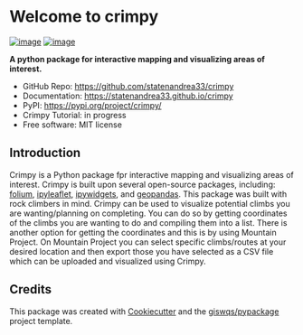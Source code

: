 # Welcome to crimpy


[![image](https://img.shields.io/pypi/v/crimpy.svg)](https://pypi.python.org/pypi/crimpy)
[![image](https://colab.research.google.com/assets/colab-badge.svg)](https://colab.research.google.com/github/statenandrea33/crimpy/blob/main/docs/examples/key_features.ipynb)


**A python package for interactive mapping and visualizing areas of interest.**

-   GitHub Repo: https://github.com/statenandrea33/crimpy
-   Documentation: https://statenandrea33.github.io/crimpy
-   PyPI: https://pypi.org/project/crimpy/
-   Crimpy Tutorial: in progress
-   Free software: MIT license
    

## Introduction

Crimpy is a Python package fpr interactive mapping and visualizing areas of interest. Crimpy is built upon several open-source packages, including: [folium](https://github.com/python-visualization/folium), [ipyleaflet](https://github.com/jupyter-widgets/ipyleaflet), [ipywidgets](https://github.com/jupyter-widgets/ipywidgets), and [geopandas](https://github.com/geopandas/geopandas). This package was built with rock climbers in mind. Crimpy can be used to visualize potential climbs you are wanting/planning on completing. You can do so by getting coordinates of the climbs you are wanting to do and compiling them into a list. There is another option for getting the coordinates and this is by using Mountain Project. On Mountain Project you can select specific climbs/routes at your desired location and then export those you have selected as a CSV file which can be uploaded and visualized using Crimpy. 


## Credits

This package was created with [Cookiecutter](https://github.com/cookiecutter/cookiecutter) and the [giswqs/pypackage](https://github.com/giswqs/pypackage) project template.